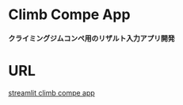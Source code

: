 # Climb Compe App
#### クライミングジムコンペ用のリザルト入力アプリ開発


# URL
[streamlit climb compe app](https://appclimbcompeapp-8qmglktavkwftccrnafe4r.streamlit.app/)


